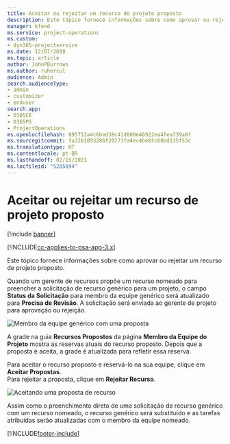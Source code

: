 ```yaml
---
title: Aceitar ou rejeitar um recurso de projeto proposto
description: Este tópico fornece informações sobre como aprovar ou rejeitar um recurso de projeto proposto.
manager: kfend
ms.service: project-operations
ms.custom:
- dyn365-projectservice
ms.date: 12/07/2018
ms.topic: article
author: JohnPBurrows
ms.author: ruhercul
audience: Admin
search.audienceType:
- admin
- customizer
- enduser
search.app:
- D365CE
- D365PS
- ProjectOperations
ms.openlocfilehash: 895712a4c6bed38c41d880e46922ea4fea739a8f
ms.sourcegitcommit: fa32b1893286f20271fa4ec4be8fc68bd135f53c
ms.translationtype: HT
ms.contentlocale: pt-BR
ms.lasthandoff: 02/15/2021
ms.locfileid: "5285694"
---
```

# <a name="accept-or-reject-a-proposed-project-resource"></a>Aceitar ou rejeitar um recurso de projeto proposto

[!include [banner](../includes/psa-now-project-operations.md)]

[!INCLUDE[cc-applies-to-psa-app-3.x](../includes/cc-applies-to-psa-app-3x.md)]

Este tópico fornece informações sobre como aprovar ou rejeitar um recurso de projeto proposto.

Quando um gerente de recursos propõe um recurso nomeado para preencher a solicitação de recurso genérico para um projeto, o campo **Status da Solicitação** para membro da equipe genérico será atualizado para **Precisa de Revisão**. A solicitação será enviada ao gerente de projeto para aprovação ou rejeição.

![Membro da equipe genérico com uma proposta](media/RM-how-to-19.png)

A grade na guia **Recursos Propostos** da página **Membro da Equipe do Projeto** mostra as reservas atuais do recurso proposto. Depois que a proposta é aceita, a grade é atualizada para refletir essa reserva. 

Para aceitar o recurso proposto e reservá-lo na sua equipe, clique em **Aceitar Propostas**.  
Para rejeitar a proposta, clique em **Rejeitar Recurso**.

![Aceitando uma proposta de recurso](media/RM-how-to-20.png) 

Assim como o preenchimento direto de uma solicitação de recurso genérico com um recurso nomeado, o recurso genérico será substituído e as tarefas atribuídas serão atualizadas com o membro da equipe nomeado.


[!INCLUDE[footer-include](../includes/footer-banner.md)]